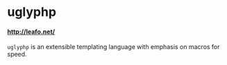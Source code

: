 # uglyphp
#### <http://leafo.net/>

`uglyphp` is an extensible templating language with emphasis on macros for speed.
